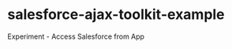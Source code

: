 salesforce-ajax-toolkit-example
===============================

Experiment - Access Salesforce from App
